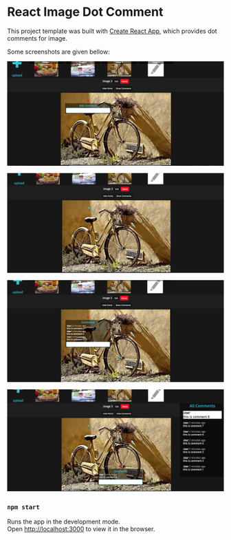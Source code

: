 # React Image Dot Comment
This project template was built with [Create React App](https://github.com/facebookincubator/create-react-app), which provides dot comments for image.

Some screenshots are given bellow:

![Alt text](/screenshots/screenshot_1.png?raw=true "")

![Alt text](/screenshots/screenshot_2.png?raw=true "")

![Alt text](/screenshots/screenshot_3.png?raw=true "")

![Alt text](/screenshots/screenshot_4.png?raw=true "")


### `npm start`

Runs the app in the development mode.<br>
Open [http://localhost:3000](http://localhost:3000) to view it in the browser.

